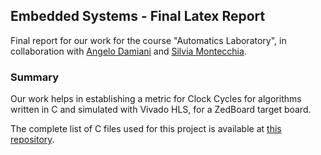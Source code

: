 ## Embedded Systems - Final Latex Report

Final report for our work for the course "Automatics Laboratory", 
in collaboration with [Angelo Damiani](https://github.com/AngeloDamiani) 
and [Silvia Montecchia](https://github.com/Montecchsilvia).

### Summary
Our work helps in establishing a metric for Clock Cycles 
for algorithms written in C and simulated with Vivado HLS, 
for a ZedBoard target board.

The complete list of C files used for this project
is available at [this repository](https://github.com/AngeloDamiani/es_vivadohls_cfiles).
